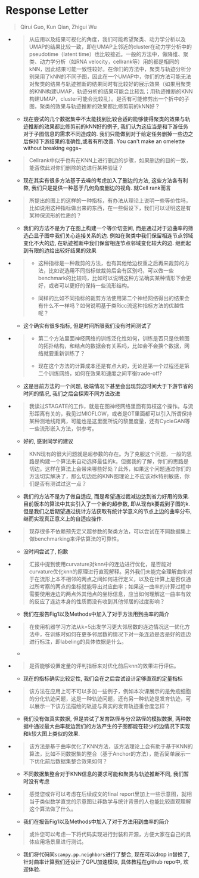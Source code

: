 # Response Letter

> Qirui Guo, Kun Qian, Zhigui Wu

+ >  从应用以及结果可视化的角度，我们可能希望聚类、动力学分析以及UMAP的结果比较一致，即在UMAP上邻近的cluster在动力学分析中的pseudotime（latent time）也比较接近。一般的方法中，做降维、聚类、动力学分析（如RNA  velocity，cellrank等）用的都是相同的kNN，因此结果可能一致性较好。在你们的方法中，聚类与轨迹分析分别采用了kNN的不同子图，因此在一个UMAP中，你们的方法可能无法对聚类的结果与轨迹推断的结果同时有比较好的展示效果（如果用聚类的KNN构建UMAP，轨迹分析的结果可能会比较乱；用轨迹推断的KNN构建UMAP，cluster可能会比较乱）。是否有可能修剪出一个折中的子图，聚类的效果与轨迹推断的效果都比修剪前的kNN好？

  + 现在尝试的几个数据集中不太能找到比较合适的能够使得聚类的效果与轨迹推断的效果都比修剪前的kNN好的例子, 我们认为这应当是和下游任务对于子图信息的需求不同造成的. 我们只能做到对于给定任务删掉一些边之后保持下游结果的准确性,或者有所改善. You can't make an omelette without breaking eggs~ 

+ >  Cellrank中似乎也有在KNN上进行删边的步骤，如果删边的目的一致，能否依此对你们删除的边进行某种验证？

  + 现在其实有很多方法基于去噪的考虑加入了删边的方法, 这些方法各有利弊, 我们只是提供一种基于几何角度删边的视角. 就Cell rank而言

+ > 所提出的图上的这样的一种指标，有办法从理论上说明一些等价性吗，比如说用这种指标做出来的东西，在一些假设下，我们可以证明这是有某种保流形的性质的？

  + 我们的方法不是为了在图上构建一个等价切空间, 而是通过对于边曲率的筛选凸显子图中我们关心连接关系的边. 例如在聚类中我们保留相连节点邻域变化不大的边, 在轨迹推断中我们保留相连节点邻域变化较大的边. 继而起到有限的边给出较好结果的效果

+ > + 这种指标是一种裁剪的方法，也有其他给边权重之后再来裁剪的方法，比如说选用不同指标做裁剪后会有区别吗，可以做一些benchmark的比较吗，比如可以说明这种方法确实某种情形下会更好，或者可以更好的保持一些流形结构。
  >
  > + 同样的比如不同指标的裁剪方法使用第二个神经网络得出的结果会有什么不一样吗？如何说明基于类Ricc流这种指标方法的优越性呢？

  + 这个确实有很多指标, 但是时间所限我们没有时间测试了

+ > + 第二个方法里面神经网络的训练泛化性如何，训练是否只是依赖图的拓扑结构，和结点的数据会有关系吗，比如会不会换个数据，网络就要重新训练了？
  >
  > + 现在这个方法的计算成本还是有点大的，无论是第一个过程还是第二个训练网络，如何在效果和速度之间平衡trade-off?

  + 这是目前方法的一个问题, 极端情况下甚至会出现剪边时间大于下游节省的时间的情况, 我们之后会探索不同方法改进

+ > 我读过STAGATE的工作，就是在图神经网络里面有剪枝这个操作。与流形距离有关的，我见过MIOFLOW，或者是OT里面都可以引入所谓保持某种测地线距离，可能也是这里面所说的黎曼度量，还有CycleGAN等一些流形嵌入方法，供参考。

  + 好的, 感谢同学的建议

+ > KNN现有的很大问题就是超参数的存在。为了克服这个问题，一般的思路是构建一个算法来自动选择最佳的k。但据我的了解，你们的思路是切边。这样在算法上会带来哪些好处？此外，如果这个问题通过你们的方法切实解决了，那么切边后的KNN图理论上不应该对k特别敏感，你们是否有测试过这一点？

  + 我们的方法不是为了做自适应, 而是希望通过裁减边达到省力好用的效果. 目前版本的算法中其实引入了一个新的超参数, 即从现有k要裁到子图的k. 但是我们之后期望通过统计方法获取有统计学意义的节点上边的曲率分布, 继而实现真正意义上的自适应操作. 

+ > 现存很多不依赖预先定义超参数的聚类方法，可以尝试在不同数据集上做benchmarking来评估算法的可靠性。

  + 没时间尝试了, 抱歉

+ > 汇报中提到使用curvature对knn中的连边进行优化，是否能对curvature优化knn的原理进行直观解释。另外我们未能完全理解曲率对于在流形上本不相邻的两点之间如何进行定义，以及在计算上是否仅通过所考察的两点的坐标就能导出对应曲率；如果这一曲率的计算过程中需要使用连边的两点外其他点的坐标信息，应当如何理解这一曲率有效的反应了连边本身的性质而没有收到其他邻居的过度影响？

  + 我们在报告Fig1以及Methods中加入了对于方法用到曲率的简介

+ > 在使用机器学习方法从k=5出发学习更大邻居数的连边情况这一优化方法中，在训练时如何在更多邻居数的情况下对一条连边是否是好的连边进行标注，即labeling的具体依据是什么。

  + 

+ > 是否能够设置定量的评判指标来对优化前后knn的效果进行评估。

  + 现在的指标确实比较定性, 我们会在之后尝试设计足够直观的定量指标

+ > 该方法在应用上可不可以多加一些例子，例如本次课展示的是免疫细胞的分化轨迹问题，这是一种轨迹问题，还有另一种轨迹是发育轨迹，可以展示一下该方法描绘的轨迹与真实的发育轨迹重合度怎样？

  + 我们没有做真实数据, 但是尝试了发育路径与分岔路径的模拟数据, 两种数据中通过最大曲率裁边我们的方法产生的子图都能在较少的边情况下实现和k较大图上类似的效果.

+ > 该方法是基于曲率优化了KNN方法，该方法理论上会有助于基于KNN的算法，比如不同数据集的整合（基于Anchor的方法），能否简单展示一下优化前后数据集整合效果如何？

  + 不同数据集整合对于KNN信息的要求可能和聚类与轨迹推断不同, 我们暂时没有考虑

+ > 感觉您或许可以考虑在后续成文的final report里加上一些示意图，就相当于类似数学直觉的示意图让非数学与统计背景的人也能比较直观理解这个算法做了什么。

  + 我们在报告Fig1以及Methods中加入了对于方法用到曲率的简介

+ > 或许您可以考虑一下将代码实现进行封装和开源，方便大家在自己的具体应用场景里进行测试。

  + 我们将代码同`scanpy.pp.neighbors`进行了整合, 现在可以drop in替换了, 针对曲率计算我们还设计了GPU加速模块, 具体教程在github repo中, 欢迎体验.